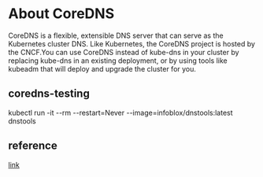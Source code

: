 # About CoreDNS
CoreDNS is a flexible, extensible DNS server that can serve as the Kubernetes cluster DNS. Like Kubernetes, the CoreDNS project is hosted by the CNCF.You can use CoreDNS instead of kube-dns in your cluster by replacing kube-dns in an existing deployment, or by using tools like kubeadm that will deploy and upgrade the cluster for you.

## coredns-testing
kubectl run -it --rm --restart=Never --image=infoblox/dnstools:latest dnstools

## reference
[link](https://www.jianshu.com/p/834eb6ff2a72)


